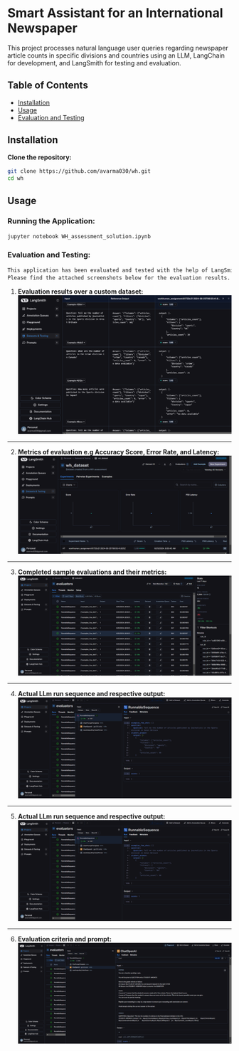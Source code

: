 # Smart Assistant for an International Newspaper

This project processes natural language user queries regarding newspaper article counts in specific divisions and countries using an LLM, LangChain for development, and LangSmith for testing and evaluation.

## Table of Contents
- [Installation](#installation)
- [Usage](#usage)
- [Evaluation and Testing](#evaluation-and-testing)

## Installation

**Clone the repository:**
```sh
git clone https://github.com/avarma030/wh.git
cd wh
```

## Usage

### Running the Application:
```sh
jupyter notebook WH_assessment_solution.ipynb
```

### Evaluation and Testing:
```sh
This application has been evaluated and tested with the help of LangSmith.
Please find the attached screenshots below for the evaluation results.
```

1. **Evaluation results over a custom dataset:**
![Eval_results](images/Screenshot_1.png)

------------------------------------------------------------------------

2. **Metrics of evaluation e.g Accuracy Score, Error Rate, and Latency:**
![Eval_metrics](images/Screenshot_(130).png)

------------------------------------------------------------------------

3. **Completed sample evaluations and their metrics:**
![Eval_sample](images/Screenshot_(132).png)

------------------------------------------------------------------------

4. **Actual LLm run sequence and respective output:**
![run_seq](images/Screenshot_(133).png)

------------------------------------------------------------------------

5. **Actual LLm run sequence and respective output:**
![run_seq](images/Screenshot_(133).png)

------------------------------------------------------------------------

6. **Evaluation criteria and prompt:**
![run_seq](images/Screenshot_(134).png)

    

    
    


